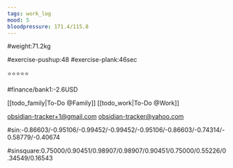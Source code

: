 ```yaml
---
tags: work_log
mood: 5
bloodpressure: 171.4/115.8
---
```


#weight:71.2kg

#exercise-pushup:48
#exercise-plank:46sec


⭐⭐⭐⭐⭐

#finance/bank1:-2.6USD

[[todo_family|To-Do @Family]]
[[todo_work|To-Do @Work]]

obsidian-tracker+1@gmail.com
obsidian-tracker@yahoo.com


#sin:-0.86603/-0.95106/-0.99452/-0.99452/-0.95106/-0.86603/-0.74314/-0.58779/-0.40674

#sinsquare:0.75000/0.90451/0.98907/0.98907/0.90451/0.75000/0.55226/0.34549/0.16543

